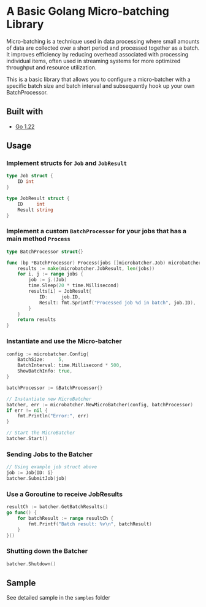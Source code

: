 # A Basic Golang Micro-batching Library

Micro-batching is a technique used in data processing where small amounts of data are collected over a short period and processed together as a batch. It improves efficiency by reducing overhead associated with processing individual items, often used in streaming systems for more optimized throughput and resource utilization.

This is a basic library that allows you to configure a micro-batcher with a specific batch size and batch interval and subsequently hook up your own BatchProcessor.

## Built with
- [Go 1.22](https://go.dev/)

## Usage
### Implement structs for `Job` and `JobResult`

```go
type Job struct {
	ID int
}

type JobResult struct {
	ID     int
	Result string
}
```

### Implement a custom `BatchProcessor` for your jobs that has a main method `Process`

```go
type BatchProcessor struct{}

func (bp *BatchProcessor) Process(jobs []microbatcher.Job) microbatcher.JobResult {
	results := make(microbatcher.JobResult, len(jobs))
	for i, j := range jobs {
		job := j.(Job)
		time.Sleep(20 * time.Millisecond)
		results[i] = JobResult{
			ID:     job.ID,
			Result: fmt.Sprintf("Processed job %d in batch", job.ID),
		}
	}
	return results
}
```

### Instantiate and use the Micro-batcher

```go
config := microbatcher.Config{
    BatchSize:     5,
    BatchInterval: time.Millisecond * 500,
    ShowBatchInfo: true,
}

batchProcessor := &BatchProcessor{}

// Instantiate new MicroBatcher
batcher, err := microbatcher.NewMicroBatcher(config, batchProcessor)
if err != nil {
    fmt.Println("Error:", err)
}

// Start the MicroBatcher
batcher.Start()
```

### Sending Jobs to the Batcher

```go
// Using example job struct above
job := Job{ID: i}
batcher.SubmitJob(job)
```

### Use a Goroutine to receive JobResults
```go
resultCh := batcher.GetBatchResults()
go func() {
    for batchResult := range resultCh {
        fmt.Printf("Batch result: %v\n", batchResult)
    }
}()
```

### Shutting down the Batcher

```go
batcher.Shutdown()
```

## Sample
See detailed sample in the `samples` folder